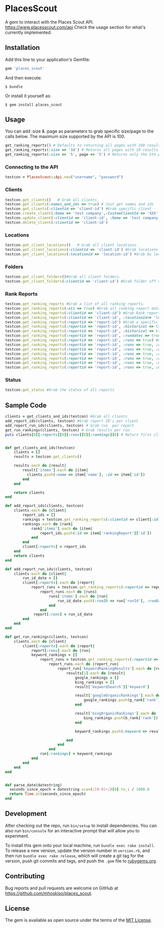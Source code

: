 # PlacesScout

A gem to interact with the Places Scout API. https://www.placesscout.com/api
Check the usage section for what's currently implemented.

## Installation

Add this line to your application's Gemfile:

```ruby
gem 'places_scout'
```

And then execute:

    $ bundle

Or install it yourself as:

    $ gem install places_scout

## Usage

You can add :size & :page as parameters to grab specific size/page to the calls below. The maximum size supported by the API is 100.
```ruby
get_ranking_reports() # Defaults to returning all pages with 100 results each
get_ranking_reports(:size => '10') # Returns all pages with 10 results each
get_ranking_reports(:size => '5', page => '5') # Returns only the 5th page
```
### Connecting to the API
```ruby
testcon = PlacesScout::Api.new("username", "password")
```
### Clients
```ruby
testcon.get_clients()   # Grab all clients. 
testcon.get_clients(:names_and_ids => true) # Just get names and ids
testcon.get_clients(:clientid => 'client-id') #Grab specific client
testcon.create_client(:Name => 'test company',:CustomClientId => 'XXX' , :PrimaryEmail => 'test@test.com', :Website => 'www.test.com')
testcon.update_client(:clientid => 'client-id', :Name => 'test company',:CustomClientId => 'XXX' , :PrimaryEmail => 'test@test.com', :Website => 'www.test.com')
testcon.delete_client(:clientid => 'client-id')
```
### Locations
```ruby
testcon.get_client_locations()   # Grab all client locations. 
testcon.get_client_locations(:clientid => 'client-id') #Grab locations for specific client
testcon.get_client_locations(:locationid => 'location-id') #Grab by location id
```
### Folders
```ruby
testcon.get_client_folders()#Grab all client folders.
testcon.get_client_folders(:clientid => 'client-id') #Grab folder off client id
```
### Rank Reports
```ruby
testcon.get_ranking_reports #Grab a list of all ranking reports. 
testcon.get_ranking_reports(:all => true) #Grab all ranking report data. 
testcon.get_ranking_reports(:clientid => 'client-id') #Grab Rank reports for a specific client
testcon.get_ranking_reports(:clientid => 'client-id', :locationid=> 'location-id') # Grab specific location for specific client
testcon.get_ranking_reports(:reportid => 'report-id') #Grab a specific ranking report
testcon.get_ranking_reports(:reportid => 'report-id', :historical => true) #Return chart for average rankings over time 
testcon.get_ranking_reports(:reportid => 'report-id', :historical => true, :keywords => true) #Return chart for keyword rankings over time
testcon.get_ranking_reports(:reportid => 'report-id', :rundates => true) # Return run dates and ID's for a report
testcon.get_ranking_reports(:reportid => 'report-id', :runs => true) #Grab the runs for a report
testcon.get_ranking_reports(:reportid => 'report-id', :runs => true, :runid => 'run-id') #Grab a specific report run
testcon.get_ranking_reports(:reportid => 'report-id', :runs => true, :runid => 'run-id', :keywordresults => true) #Grab a specific report run keyword results
testcon.get_ranking_reports(:reportid => 'report-id', :runs => true, :runid => 'run-id', :keywordresults => true, :keywordresultsid => 'keyword-results-id') #Grab a specific keyword result for a specific report run 
testcon.get_ranking_reports(:reportid => 'report-id', :runs => true, :runid => 'run-id', :keywordserpscreenshot => 'adhesion treatment' , :googlelocation => 'San Luis Obispo, CA') #Google Organic SERP Page
testcon.get_ranking_reports(:reportid => 'report-id', :runs => true, :runid => 'run-id', :summary => true) # Grab summary metrics
testcon.get_ranking_reports(:reportid => 'report-id', :runs => true, :newest => true) # Grab newest if :newest => true. Grab oldest if :newest => false
```

### Status
```ruby
testcon.get_status #Grab the status of all reports
```
## Sample Code
```ruby
clients = get_clients_and_ids(testcon) #Grab all clients
add_report_ids(clients, testcon) #Grab report ID's per client
add_report_run_ids(clients, testcon) # Grab run  per report
get_run_rankings(clients, testcon) # Grab results per run
puts clients[0][:reports][0][:runs][0][:rankings][0] # Return first client, report, run, keyword ranks


def get_clients_and_ids(testcon)
    clients = []
    results = testcon.get_clients()  

    results.each do |result|
        result['items'].each do |item|
          clients.push(:name => item['name'], :id => item['id'])
        end
    end

    return clients
end

def add_report_ids(clients, testcon)
    clients.each do |client|
        report_ids = []
        rankings = testcon.get_ranking_reports(:clientid => client[:id])
        rankings.each do |rank|
            rank['items'].each do |item|
                report_ids.push(:id => item['rankingReport']['id']) 
            end
        end
        client[:reports] = report_ids
    end
    return clients
end

def add_report_run_ids(clients, testcon)
    clients.each do |client|
        run_id_date = []
        client[:reports].each do |report|
            report_runs = testcon.get_ranking_reports(:reportid => report[:id], :rundates => true)
                report_runs.each do |runs|
                    runs['items'].each do |run|
                        run_id_date.push(:runID => run['runId'], :runDate => parse_date(run['runDate']))
                    end
                end
             report[:runs] = run_id_date
        end
    end
end

def get_run_rankings(clients, testcon)
    clients.each do |client|
        client[:reports].each do |report|            
            report[:runs].each do |run|
            keyword_rankings = []
                report_runs = testcon.get_ranking_reports(:reportid => report[:id], :runs => true, :runid => run[:runID])
                    report_runs.each do |report_run|
                        report_run['keywordRankingResults'].each do |results|
                            results[1].each do |result|
                                google_rankings = []
                                bing_rankings = []
                                result['keywordSearch']['keyword']

                                result['googleOrganicRankings'].each do |g_rank|
                                    google_rankings.push(g_rank['rank'])
                                end

                                result['bingOrganicRankings'].each do |b_rank|
                                    bing_rankings.push(b_rank['rank'])
                                end

                                keyword_rankings.push(:keyword => result['keywordSearch']['keyword'], :google_rank => google_rankings, :bing_rank => bing_rankings)

                            end
                        end
                    end
                run[:rankings] = keyword_rankings
            end
        end
    end
end


def parse_date(datestring)
  seconds_since_epoch = datestring.scan(/[0-9]+/)[0].to_i / 1000.0
  return Time.at(seconds_since_epoch)
end

```


## Development

After checking out the repo, run `bin/setup` to install dependencies. You can also run `bin/console` for an interactive prompt that will allow you to experiment.

To install this gem onto your local machine, run `bundle exec rake install`. To release a new version, update the version number in `version.rb`, and then run `bundle exec rake release`, which will create a git tag for the version, push git commits and tags, and push the `.gem` file to [rubygems.org](https://rubygems.org).

## Contributing

Bug reports and pull requests are welcome on GitHub at https://github.com/mhoskiso/places_scout.


## License

The gem is available as open source under the terms of the [MIT License](http://opensource.org/licenses/MIT).

